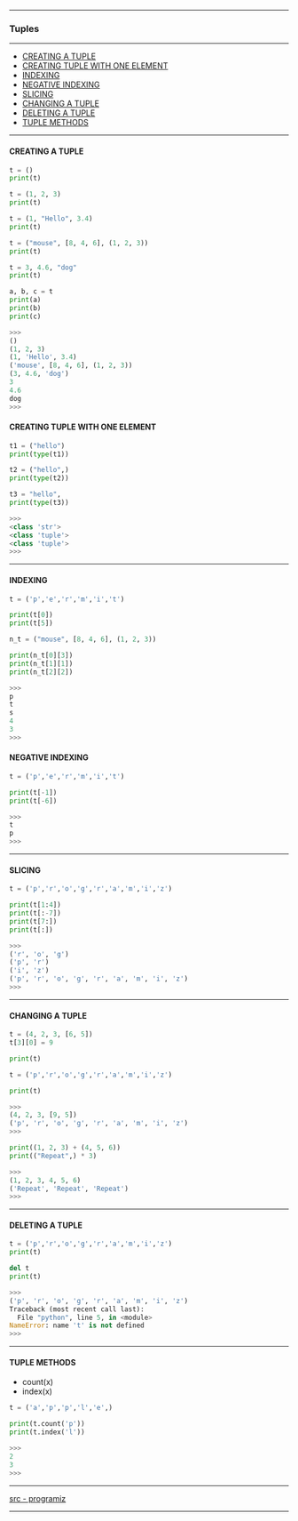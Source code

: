 
---

### Tuples

---

* <a href="#1">CREATING A TUPLE</a>
* <a href="#2">CREATING TUPLE WITH ONE ELEMENT</a>
* <a href="#3">INDEXING</a>
* <a href="#4">NEGATIVE INDEXING</a>
* <a href="#5">SLICING</a>
* <a href="#6">CHANGING A TUPLE</a>
* <a href="#7">DELETING A TUPLE</a>
* <a href="#8">TUPLE METHODS</a>

---

<h4 id="1">CREATING A TUPLE</h4>

```python
t = ()
print(t)

t = (1, 2, 3)
print(t)

t = (1, "Hello", 3.4)
print(t)

t = ("mouse", [8, 4, 6], (1, 2, 3))
print(t)

t = 3, 4.6, "dog"
print(t)

a, b, c = t
print(a)
print(b)
print(c)

>>>
()
(1, 2, 3)
(1, 'Hello', 3.4)
('mouse', [8, 4, 6], (1, 2, 3))
(3, 4.6, 'dog')
3
4.6
dog
>>>
```

<h4 id="2">CREATING TUPLE WITH ONE ELEMENT</h4>

```python
t1 = ("hello")
print(type(t1))

t2 = ("hello",)  
print(type(t2))

t3 = "hello",
print(type(t3))

>>>
<class 'str'>
<class 'tuple'>
<class 'tuple'>
>>>
```

---

<h4 id="3">INDEXING</h4>

```python
t = ('p','e','r','m','i','t')

print(t[0])
print(t[5])

n_t = ("mouse", [8, 4, 6], (1, 2, 3))

print(n_t[0][3])
print(n_t[1][1])
print(n_t[2][2])

>>>
p
t
s
4
3
>>>
```

<h4 id="4">NEGATIVE INDEXING</h4>

```python
t = ('p','e','r','m','i','t')

print(t[-1])
print(t[-6])

>>>
t
p
>>>
```

---

<h4 id="5">SLICING</h4>

```python
t = ('p','r','o','g','r','a','m','i','z')

print(t[1:4])
print(t[:-7])
print(t[7:])
print(t[:])

>>>
('r', 'o', 'g')
('p', 'r')
('i', 'z')
('p', 'r', 'o', 'g', 'r', 'a', 'm', 'i', 'z')
>>>
```

---

<h4 id="6">CHANGING A TUPLE</h4>

```python
t = (4, 2, 3, [6, 5])
t[3][0] = 9

print(t)

t = ('p','r','o','g','r','a','m','i','z')

print(t)

>>>
(4, 2, 3, [9, 5])
('p', 'r', 'o', 'g', 'r', 'a', 'm', 'i', 'z')
>>>
```

```python
print((1, 2, 3) + (4, 5, 6))
print(("Repeat",) * 3)

>>>
(1, 2, 3, 4, 5, 6)
('Repeat', 'Repeat', 'Repeat')
>>>
```

---

<h4 id="7">DELETING A TUPLE</h4>

```python
t = ('p','r','o','g','r','a','m','i','z')
print(t)

del t
print(t)

>>>
('p', 'r', 'o', 'g', 'r', 'a', 'm', 'i', 'z')
Traceback (most recent call last):
  File "python", line 5, in <module>
NameError: name 't' is not defined
>>>
```

---

<h4 id="8">TUPLE METHODS</h4>

* count(x)
* index(x)

```python
t = ('a','p','p','l','e',)

print(t.count('p'))
print(t.index('l'))

>>>
2
3
>>>
```

---

[src - programiz](https://www.programiz.com/python-programming/tuple)

---
